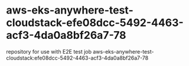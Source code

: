 # aws-eks-anywhere-test-cloudstack-efe08dcc-5492-4463-acf3-4da0a8bf26a7-78
repository for use with E2E test job aws-eks-anywhere-test-cloudstack:efe08dcc-5492-4463-acf3-4da0a8bf26a7-78
